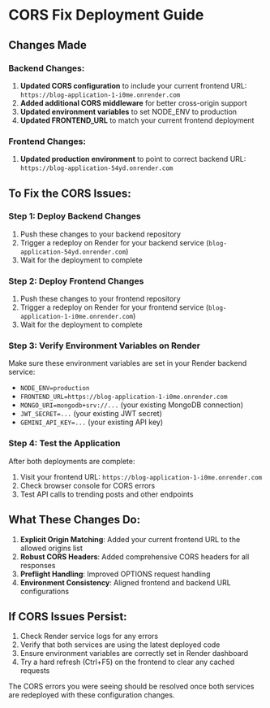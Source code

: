 # CORS Fix Deployment Guide

## Changes Made

### Backend Changes:
1. **Updated CORS configuration** to include your current frontend URL: `https://blog-application-1-i0me.onrender.com`
2. **Added additional CORS middleware** for better cross-origin support
3. **Updated environment variables** to set NODE_ENV to production
4. **Updated FRONTEND_URL** to match your current frontend deployment

### Frontend Changes:
1. **Updated production environment** to point to correct backend URL: `https://blog-application-54yd.onrender.com`

## To Fix the CORS Issues:

### Step 1: Deploy Backend Changes
1. Push these changes to your backend repository
2. Trigger a redeploy on Render for your backend service (`blog-application-54yd.onrender.com`)
3. Wait for the deployment to complete

### Step 2: Deploy Frontend Changes  
1. Push these changes to your frontend repository
2. Trigger a redeploy on Render for your frontend service (`blog-application-1-i0me.onrender.com`)
3. Wait for the deployment to complete

### Step 3: Verify Environment Variables on Render
Make sure these environment variables are set in your Render backend service:
- `NODE_ENV=production`
- `FRONTEND_URL=https://blog-application-1-i0me.onrender.com`
- `MONGO_URI=mongodb+srv://...` (your existing MongoDB connection)
- `JWT_SECRET=...` (your existing JWT secret)
- `GEMINI_API_KEY=...` (your existing API key)

### Step 4: Test the Application
After both deployments are complete:
1. Visit your frontend URL: `https://blog-application-1-i0me.onrender.com`
2. Check browser console for CORS errors
3. Test API calls to trending posts and other endpoints

## What These Changes Do:

1. **Explicit Origin Matching**: Added your current frontend URL to the allowed origins list
2. **Robust CORS Headers**: Added comprehensive CORS headers for all responses
3. **Preflight Handling**: Improved OPTIONS request handling
4. **Environment Consistency**: Aligned frontend and backend URL configurations

## If CORS Issues Persist:

1. Check Render service logs for any errors
2. Verify that both services are using the latest deployed code
3. Ensure environment variables are correctly set in Render dashboard
4. Try a hard refresh (Ctrl+F5) on the frontend to clear any cached requests

The CORS errors you were seeing should be resolved once both services are redeployed with these configuration changes.
